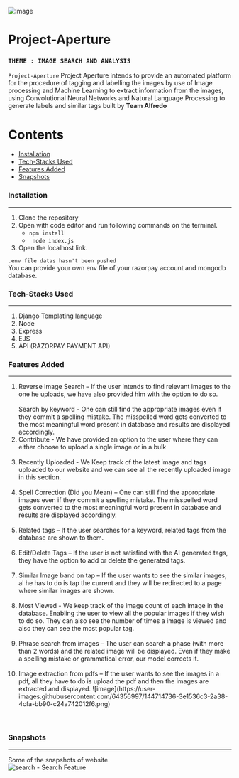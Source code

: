![image](https://user-images.githubusercontent.com/64356997/144702352-1ddfbcf7-ddcc-4d4d-802a-35618d7102bf.png)
# Project-Aperture
### `THEME : IMAGE SEARCH AND ANALYSIS`

`Project-Aperture` Project Aperture intends to provide an automated platform for the procedure of tagging and labelling the images by use of Image processing and Machine Learning to extract information from the images, using Convolutional Neural Networks and Natural Language Processing to generate labels and similar tags built by <b>Team Alfredo</b>


Contents
========

 * [Installation](#installation)
 * [Tech-Stacks Used](#Tech-Stacks-Used)
 * [Features Added](#Features-Added)
 * [Snapshots](#Snapshots)


### Installation
---

1. Clone the repository
2. Open with code editor and run following commands on the terminal.
    + ` npm install `
    + ` node index.js`
3. Open the localhost link.

`.env file datas hasn't been pushed`
<br/>
You can provide your own env file of your razorpay account and mongodb database.

### Tech-Stacks Used
---
<ol>
<li> Django Templating language
<li>Node
<br/>
<li>Express
<br/>
<li>EJS
<br/>
<li>API (RAZORPAY PAYMENT API)
<br/>
</ol>

### Features Added
---
<ol>
    
<li>Reverse Image Search – If the user intends to find relevant images to the one he uploads, we have also provided him with the option to do so.
</li></br
<li>Search by keyword - One can still find the appropriate images even if they commit a spelling mistake. The misspelled word gets converted to the most meaningful word present in database and results are displayed accordingly.
</li></br>
<li>Contribute - We have provided an option to the user where they can either choose to upload a single image or in a bulk
</li></br>
<li>Recently Uploaded - We Keep track of the latest image and tags uploaded to our website and we can see all the recently uploaded image in this section.
</li></br>
<li>Spell Correction (Did you Mean) – One can still find the appropriate images even if they commit a spelling mistake. The misspelled word gets converted to the most meaningful word present in database and results are displayed accordingly.
</li></br>
<li>Related tags – If the user searches for a keyword, related tags from the database are shown to them.
</li></br>
<li>Edit/Delete Tags – If the user is not satisfied with the AI generated tags, they have the option to add or delete the generated tags.  
</li></br>
<li>Similar Image band on tap – If the user wants to see the similar images, al he has to do is tap the current and they will be redirected to a page where similar images are shown.
</li></br>
<li>Most Viewed - We keep track of the image count of each image in the database. Enabling the user to view all the popular images if they wish to do so. They can also see the number of times a image is viewed and also they can see the most popular tag.
</li></br>
<li>Phrase search from images – The user can search a phase (with more than 2 words) and the related image will be displayed. Even if they make a spelling mistake or grammatical error, our model corrects it.
</li></br>
<li>Image extraction from pdfs  – If the user wants to see the images in a pdf, all they have to do is upload the pdf and then the images are extracted and displayed.
![image](https://user-images.githubusercontent.com/64356997/144714736-3e1536c3-2a38-4cfa-bb90-c24a742012f6.png)

</li></br>
<liSearch image in pdf- The user can search and images and f the image is present in a pdf then they wil be shown the pdf where there will be option for the user to download the pdf as well.
![image](https://user-images.githubusercontent.com/64356997/144714745-b5d04468-b16c-4483-8ad6-831117f32d95.png)

</li></br>
</ol>

### Snapshots
---
Some of the snapshots of website.
</br>
![search](https://user-images.githubusercontent.com/68842515/144702889-4bcac9cc-c8db-487c-b090-a0d0d4b1f637.jpeg) - Search Feature
